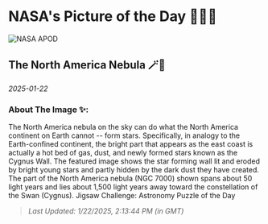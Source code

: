 
# NASA's Picture of the Day 🧑‍🚀💫

  ![NASA APOD](https://apod.nasa.gov/apod/image/2501/NGC7000_Valianos_3132.jpg)
  
  ## The North America Nebula 🪄🌌
  
  _2025-01-22_
  
  ### About The Image ✨: 
  
  The North America nebula on the sky can do what the North America continent on Earth cannot -- form stars.  Specifically, in analogy to the Earth-confined continent, the bright part that appears as the east coast  is actually a hot bed of gas, dust, and newly formed stars known as the Cygnus Wall.  The featured image shows the star forming wall lit and eroded by bright young stars and partly hidden by the dark dust they have created.  The part of the North America nebula (NGC 7000) shown spans about 50 light years and lies about 1,500 light years away toward the constellation of the Swan (Cygnus).   Jigsaw Challenge: Astronomy Puzzle of the Day
  
  
  
  > _Last Updated: 1/22/2025, 2:13:44 PM (in GMT)_
  